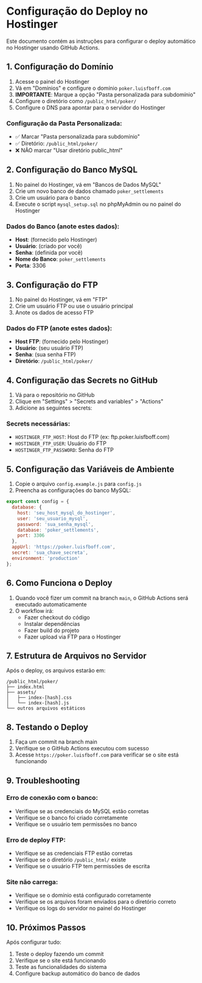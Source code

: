 # Configuração do Deploy no Hostinger

Este documento contém as instruções para configurar o deploy automático no Hostinger usando GitHub Actions.

## 1. Configuração do Domínio

1. Acesse o painel do Hostinger
2. Vá em "Domínios" e configure o domínio `poker.luisfboff.com`
3. **IMPORTANTE**: Marque a opção "Pasta personalizada para subdomínio"
4. Configure o diretório como `/public_html/poker/`
5. Configure o DNS para apontar para o servidor do Hostinger

### Configuração da Pasta Personalizada:
- ✅ Marcar "Pasta personalizada para subdomínio"
- ✅ Diretório: `/public_html/poker/`
- ❌ NÃO marcar "Usar diretório public_html"

## 2. Configuração do Banco MySQL

1. No painel do Hostinger, vá em "Bancos de Dados MySQL"
2. Crie um novo banco de dados chamado `poker_settlements`
3. Crie um usuário para o banco
4. Execute o script `mysql_setup.sql` no phpMyAdmin ou no painel do Hostinger

### Dados do Banco (anote estes dados):
- **Host**: (fornecido pelo Hostinger)
- **Usuário**: (criado por você)
- **Senha**: (definida por você)
- **Nome do Banco**: `poker_settlements`
- **Porta**: 3306

## 3. Configuração do FTP

1. No painel do Hostinger, vá em "FTP"
2. Crie um usuário FTP ou use o usuário principal
3. Anote os dados de acesso FTP

### Dados do FTP (anote estes dados):
- **Host FTP**: (fornecido pelo Hostinger)
- **Usuário**: (seu usuário FTP)
- **Senha**: (sua senha FTP)
- **Diretório**: `/public_html/poker/`

## 4. Configuração das Secrets no GitHub

1. Vá para o repositório no GitHub
2. Clique em "Settings" > "Secrets and variables" > "Actions"
3. Adicione as seguintes secrets:

### Secrets necessárias:
- `HOSTINGER_FTP_HOST`: Host do FTP (ex: ftp.poker.luisfboff.com)
- `HOSTINGER_FTP_USER`: Usuário do FTP
- `HOSTINGER_FTP_PASSWORD`: Senha do FTP

## 5. Configuração das Variáveis de Ambiente

1. Copie o arquivo `config.example.js` para `config.js`
2. Preencha as configurações do banco MySQL:

```javascript
export const config = {
  database: {
    host: 'seu_host_mysql_do_hostinger',
    user: 'seu_usuario_mysql',
    password: 'sua_senha_mysql',
    database: 'poker_settlements',
    port: 3306
  },
  appUrl: 'https://poker.luisfboff.com',
  secret: 'sua_chave_secreta',
  environment: 'production'
};
```

## 6. Como Funciona o Deploy

1. Quando você fizer um commit na branch `main`, o GitHub Actions será executado automaticamente
2. O workflow irá:
   - Fazer checkout do código
   - Instalar dependências
   - Fazer build do projeto
   - Fazer upload via FTP para o Hostinger

## 7. Estrutura de Arquivos no Servidor

Após o deploy, os arquivos estarão em:
```
/public_html/poker/
├── index.html
├── assets/
│   ├── index-[hash].css
│   └── index-[hash].js
└── outros arquivos estáticos
```

## 8. Testando o Deploy

1. Faça um commit na branch main
2. Verifique se o GitHub Actions executou com sucesso
3. Acesse `https://poker.luisfboff.com` para verificar se o site está funcionando

## 9. Troubleshooting

### Erro de conexão com o banco:
- Verifique se as credenciais do MySQL estão corretas
- Verifique se o banco foi criado corretamente
- Verifique se o usuário tem permissões no banco

### Erro de deploy FTP:
- Verifique se as credenciais FTP estão corretas
- Verifique se o diretório `/public_html/` existe
- Verifique se o usuário FTP tem permissões de escrita

### Site não carrega:
- Verifique se o domínio está configurado corretamente
- Verifique se os arquivos foram enviados para o diretório correto
- Verifique os logs do servidor no painel do Hostinger

## 10. Próximos Passos

Após configurar tudo:
1. Teste o deploy fazendo um commit
2. Verifique se o site está funcionando
3. Teste as funcionalidades do sistema
4. Configure backup automático do banco de dados
